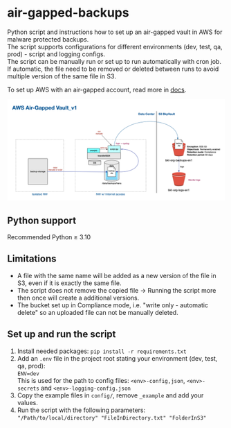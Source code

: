 # air-gapped-backups
Python script and instructions how to set up an air-gapped vault in AWS for malware protected backups.  
The script supports configurations for different environments (dev, test, qa, prod) - script and logging configs.  
The script can be manually run or set up to run automatically with cron job. If automatic, the file need to be removed 
or deleted between runs to avoid multiple version of the same file in S3. 

To set up AWS with an air-gapped account, read more in [docs](docs/Home.md).

![](docs/img/AWS_Air-Gapped_Vault_v1.png)

## Python support
Recommended Python ≥ 3.10

## Limitations
* A file with the same name will be added as a new version of the file in S3, even if it is exactly the same file.
* The script does not remove the copied file -> Running the script more then once will create a additional versions.
* The bucket set up in Compliance mode, i.e. "write only - automatic delete" so an uploaded file can not be manually deleted. 

## Set up and run the script 
1. Install needed packages: `pip install -r requirements.txt`
2. Add an `.env` file in the project root stating your environment (dev, test, qa, prod):  
   ```ENV=dev```  
   This is used for the path to config files: `<env>-config,json`, `<env>-secrets` and `<env>-logging-config.json`
3. Copy the example files in `config/`, remove `_example` and add your values.
4. Run the script with the following parameters: `"/Path/to/local/directory" "FileInDirectory.txt" "FolderInS3"`
